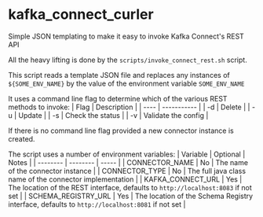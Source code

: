 # kafka_connect_curler
Simple JSON templating to make it easy to invoke Kafka Connect's REST API

All the heavy lifting is done by the `scripts/invoke_connect_rest.sh` script.

This script reads a template JSON file and replaces any instances of `${SOME_ENV_NAME}` by the value of the
 environment variable `SOME_ENV_NAME`
 
It uses a command line flag to determine which of the various REST methods to invoke:
| Flag | Description |
| ---- | ----------- |
| -d | Delete |
| -u | Update |
| -s | Check the status |
| -v | Validate the config |

If there is no command line flag provided a new connector instance is created.

The script uses a number of environment variables:
| Variable | Optional | Notes |
| -------- | -------- | ----- |
| CONNECTOR_NAME | No | The name of the connector instance |
| CONNECTOR_TYPE | No | The full java class name of the connector implementation |
| KAFKA_CONNECT_URL | Yes | The location of the REST interface, defaults to `http://localhost:8083` if not set |
| SCHEMA_REGISTRY_URL | Yes | The location of the Schema Registry interface, defaults to `http://localhost:8081` if not set |


